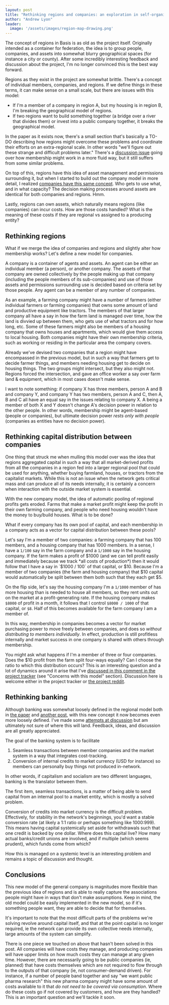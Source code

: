```yaml
---
layout: post
title: "Rethinking regions and companies: an exploration in self-organization"
author: "Andrew Lyon"
leader:
  image: '/assets/images/region-map-drawing.png'
---
```


The concept of regions in Basis is as old as the project itself. Originally intended as a container for federation, the idea is to group people, companies, and assets into somewhat blurry geographical spaces (for instance a city or county). After some incredibly interesting feedback and discussion about the project, I'm no longer convinced this is the best way forward.

Regions as they exist in the project are somewhat brittle. There's a concept of individual members, companies, and regions. If we define things in these terms, it can make sense on a small scale, but there are issues with this model:

- If I'm a member of a company in region A, but my housing is in region B, I'm breaking the geographical model of regions.
- If two regions want to build something together (a bridge over a river that divides them) or invest into a public company together, it breaks the geographical model.

In the paper as it exists now, there's a small section that's basically a TO-DO describing how regions might overcome these problems and coordinate their efforts on an extra-regional scale. In other words "we'll figure out these strange and difficult problems later." There's a [discussion issue](https://gitlab.com/basisproject/tracker/-/issues/75) going over how membership might work in a more fluid way, but it still suffers from some similar problems.

On top of this, regions have this idea of asset management and permissions surrounding it, but when I started to build out the company model in more detail, I realized [companies have this same concept](https://gitlab.com/basisproject/tracker/-/issues/74). Who gets to use what, and in what capacity? The decision making processes around assets are identical for both companies and regions. Hmm.

Lastly, regions can own assets, which naturally means regions (like companies) can incur costs. How are those costs handled? What is the meaning of these costs if they are regional vs assigned to a producing entity?

## Rethinking regions

What if we merge the idea of companies and regions and slightly alter how membership works? Let's define a new model for companies.

A company is a container of agents and assets. An agent can be either an individual member (a person), or another company. The assets of that company are owned collectively by the people making up that company (including the people members of its sub-companies) and use of those assets and permissions surrounding use is decided based on criteria set by those people. Any agent can be a member of any number of companies.

As an example, a farming company might have a number of farmers (either individual farmers or farming companies) that owns some amount of land and productive equipment like tractors. The members of that larger company all have a say in how the farm land is managed over time, how the land is divvied up between them, who gets use of what tractors and for how long, etc. Some of these farmers might also be members of a housing company that owns houses and apartments, which would give them access to local housing. Both companies might have their own membership criteria, such as working or residing in the particular area the company covers.

Already we've devised two companies that a region might have encompassed in the previous model, but in such a way that farmers get to decide farmer things, and members needing housing get to decide on housing things. The two groups might intersect, but they also might not. Regions forced the intersection, and gave an office worker a say over farm land & equipment, which in most cases doesn't make sense.

I want to note something: if company X has three members, person A and B and company Y, and company Y has two members, person A and C, then A, B and C all have an equal say in the issues relating to company X. A being a member of both X and Y doesn't change A's decision power in relation to the other people. In other words, membership might be agent-based (people or companies), but ultimate decision power *rests only with people* (companies as entities have no decision power).

## Rethinking capital distribution between companies

One thing that struck me when mulling this model over was the idea that regions aggregated capital in such a way that all market-derived profits from all the companies in a region fed into a larger regional pool that could be used for anything, whether buying farmland, houses, or tractors from the capitalist markets. While this is not an issue when the network gets critical mass and can produce all of its needs internally, it is certainly a concern when interaction with the outside market system is essential.

With the new company model, the idea of automatic pooling of regional profits gets eroded. Farms that make a market profit might keep the profit in their own farming company, and people who need housing wouldn't have the money to buy/build houses. What is to be done?

What if every company has its own pool of capital, and each membership in a company acts as a vector for capital distribution between these pools?

Let's say I'm a member of two companies: a farming company that has 100 members, and a housing company that has 1000 members. In a sense, I have a `1/100` say in the farm company and a `1/1000` say in the housing company. If the farm makes a profit of $1000 (and we can tell profit easily and immediately because we track *all costs of production*) then it would follow that I have a say in `$1000 / 100` of that capital, or $10. Because I'm a member of two companies (the farm and housing company) that $10 capital would automatically be split between them both such that they each get $5.

On the flip side, let's say the housing company I'm a `1/1000` member of has more housing than is needed to house all members, so they rent units out on the market at a profit-generating rate. If the housing company makes `$8000` of profit in a month, it follows that I control `$8000 / 1000` of that capital, or `$8`. Half of this becomes available for the farm company I am a member of.

In this way, membership in companies becomes a vector for market purchasing power to move freely between companies, and does so *without distributing to members individually*. In effect, production is still profitless internally and market success in one company is shared with others through membership.

You might ask what happens if I'm a member of three or four companies. Does the $10 profit from the farm split four-ways equally? Can I choose the ratio to which this distribution occurs? This is an interesting question and a lot of dynamics around it arise that I've [discussed in this comment in the project tracker](https://gitlab.com/basisproject/tracker/-/issues/72#note_375254260) (see "Concerns with this model" section). Discussion here is welcome either in the project tracker or [the project reddit](https://www.reddit.com/r/basisproject/).

## Rethinking banking

Although banking was somewhat loosely defined in the regional model both in [the paper](https://basisproject.gitlab.io/public/paper#chapter-6-banking) and [another post](https://basisproject.gitlab.io/public/posts/2020/02/inner-workings-of-banking/), with this new concept it now becomes even more loosely defined. I've made some [attempts at discussion](https://gitlab.com/basisproject/tracker/-/issues/72#note_375863179) but am ultimately not sure of where this will land. Feedback, ideas, and discussion are all greatly appreciated.

The goal of the banking system is to facilitate

1. Seamless transactions between member companies and the market system in a way that integrates cost-tracking.
1. Conversion of internal credits to market currency (USD for instance) so members can personally buy things not produced in-network.

In other words, if capitalism and socialism are two different languages, banking is the translator between them.

The first item, seamless transactions, is a matter of being able to send capital from an internal pool to a market entity, which is mostly a solved problem.

Conversion of credits into market currency is the difficult problem. Effectively, for stability in the network's beginnings, you'd want a stable conversion rate (at likely a 1:1 ratio or perhaps something like 1000:999). This means having capital systemically set aside for withdrawals such that one credit is backed by one dollar. Where does this capital live? How many actual banks/credit unions are involved, and if multiple (which seems prudent), which funds come from which?

How this is managed on a systemic level is an interesting problem and remains a topic of discussion and thought.

## Conclusions

This new model of the general company is magnitudes more flexible than the previous idea of regions and is able to really capture the associations people might have in ways that don't make assumptions. Keep in mind, the old model could be easily implemented in the new model, so if it's something people want, they are able to decide that for themselves.

It's important to note that the most difficult parts of the problems we're solving revolve around capital itself, and that at the point capital is no longer required, ie the network can provide its own collective needs internally, large amounts of the system can simplify.

There is one piece we touched on above that hasn't been solved in this post. All companies will have costs they manage, and producing companies will have upper limits on how much costs they can manage at any given time. However, there are necessarily going to be public companies (ie, planned) that have costs themselves which are not required to flow through to the outputs of that company (ie, not consumer-demand driven). For instance, if a number of people band together and say "we want public pharma research" this new pharma company might have some amount of costs available to it that *do not need to be covered via consumption*. Where do these costs go if not covered by customers, and how are they handled? This is an important question and we'll tackle it soon.


